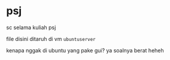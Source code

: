 # psj
sc selama kuliah psj

file disini ditaruh di vm `ubuntuserver` 

kenapa nggak di ubuntu yang pake gui?
ya soalnya berat heheh

